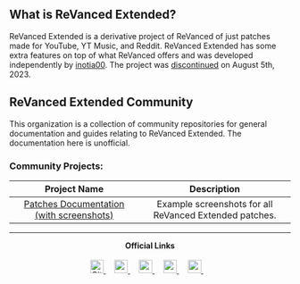 ## What is ReVanced Extended?

ReVanced Extended is a derivative project of ReVanced of just patches made for YouTube, YT Music, and Reddit. ReVanced Extended has some extra features on top of what ReVanced offers and was developed independently by [inotia00](https://github.com/inotia00). The project was [discontinued](https://github.com/inotia00/revanced-documentation/wiki/Announcement) on August 5th, 2023.

## ReVanced Extended Community

This organization is a collection of community repositories for general documentation and guides relating to ReVanced Extended. The documentation here is unofficial.

### Community Projects:

| Project Name | Description |
|:--------:|:--------------:|
| [Patches Documentation (with screenshots)](https://github.com/ReVanced-Extended-Community/Patches-Documentation) | Example screenshots for all ReVanced Extended patches. |

___
<div style="text-align: center;">
    <strong>Official Links</strong>
    <br /><br />
    <a href="https://github.com/inotia00">
        <picture>
            <source height="24px" media="(prefers-color-scheme: dark)" srcset="https://i.ibb.co/dMMmCrW/Git-Hub-Mark.png" />
            <img height="24px" src="https://i.ibb.co/9wV3HGF/Git-Hub-Mark-Light.png" alt="GitHub"/>
        </picture>
    </a>&nbsp;&nbsp;&nbsp;
    <a href="https://reddit.com/r/revancedextended">
        <img height="24px" src="https://user-images.githubusercontent.com/13122796/178032351-9d9d5619-8ef7-470a-9eec-2744ece54553.png" />
    </a>&nbsp;&nbsp;&nbsp;
    <a href="https://t.me/revanced_extended">
        <img height="24px" src="https://user-images.githubusercontent.com/13122796/178032213-faf25ab8-0bc3-4a94-a730-b524c96df124.png" />
    </a>&nbsp;&nbsp;&nbsp;
    <a href="https://t.me/revanced_extended_repo">
        <img height="24px" src="https://user-images.githubusercontent.com/13122796/178032213-faf25ab8-0bc3-4a94-a730-b524c96df124.png" />
    </a>&nbsp;&nbsp;&nbsp;
    <a href="https://t.me/revanced_extended_chat">
        <img height="24px" src="https://user-images.githubusercontent.com/13122796/178032213-faf25ab8-0bc3-4a94-a730-b524c96df124.png" />
    </a>&nbsp;&nbsp;&nbsp;
</div>
